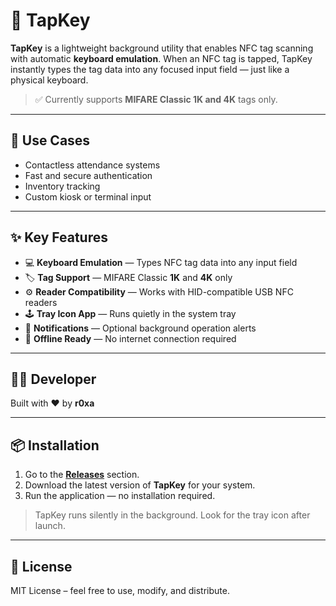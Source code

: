 # 🚀 TapKey

**TapKey** is a lightweight background utility that enables NFC tag scanning with automatic **keyboard emulation**. When an NFC tag is tapped, TapKey instantly types the tag data into any focused input field — just like a physical keyboard.

> ✅ Currently supports **MIFARE Classic 1K and 4K** tags only.

---

## 🔑 Use Cases
- Contactless attendance systems  
- Fast and secure authentication  
- Inventory tracking  
- Custom kiosk or terminal input  

---

## ✨ Key Features

- 💻 **Keyboard Emulation** — Types NFC tag data into any input field
- 🏷️ **Tag Support** — MIFARE Classic **1K** and **4K** only
- ⚙️ **Reader Compatibility** — Works with HID-compatible USB NFC readers
- 🕹️ **Tray Icon App** — Runs quietly in the system tray
- 🔔 **Notifications** — Optional background operation alerts
- 🔐 **Offline Ready** — No internet connection required

---

## 👨‍💻 Developer

Built with ❤️ by **r0xa**

---

## 📦 Installation

1. Go to the [**Releases**](https://github.com/yourusername/tapkey/releases) section.
2. Download the latest version of **TapKey** for your system.
3. Run the application — no installation required.

> TapKey runs silently in the background. Look for the tray icon after launch.

---

## 📜 License

MIT License – feel free to use, modify, and distribute.
